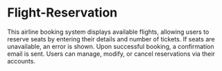 # Flight-Reservation
This airline booking system displays available flights, allowing users to reserve seats by entering their details and number of tickets. If seats are unavailable, an error is shown. Upon successful booking, a confirmation email is sent. Users can manage, modify, or cancel reservations via their accounts.
